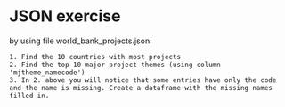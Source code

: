 # JSON exercise

by using file world_bank_projects.json:

    1. Find the 10 countries with most projects
    2. Find the top 10 major project themes (using column 'mjtheme_namecode')
    3. In 2. above you will notice that some entries have only the code and the name is missing. Create a dataframe with the missing names filled in.
